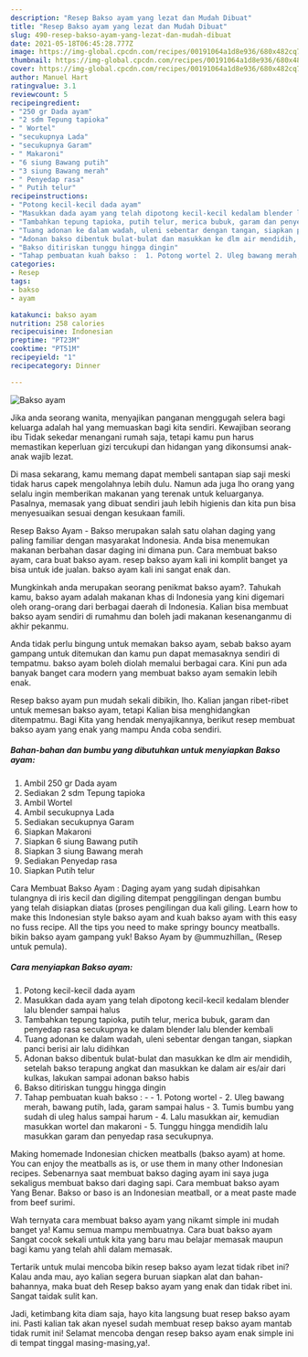```yaml
---
description: "Resep Bakso ayam yang lezat dan Mudah Dibuat"
title: "Resep Bakso ayam yang lezat dan Mudah Dibuat"
slug: 490-resep-bakso-ayam-yang-lezat-dan-mudah-dibuat
date: 2021-05-18T06:45:28.777Z
image: https://img-global.cpcdn.com/recipes/00191064a1d8e936/680x482cq70/bakso-ayam-foto-resep-utama.jpg
thumbnail: https://img-global.cpcdn.com/recipes/00191064a1d8e936/680x482cq70/bakso-ayam-foto-resep-utama.jpg
cover: https://img-global.cpcdn.com/recipes/00191064a1d8e936/680x482cq70/bakso-ayam-foto-resep-utama.jpg
author: Manuel Hart
ratingvalue: 3.1
reviewcount: 5
recipeingredient:
- "250 gr Dada ayam"
- "2 sdm Tepung tapioka"
- " Wortel"
- "secukupnya Lada"
- "secukupnya Garam"
- " Makaroni"
- "6 siung Bawang putih"
- "3 siung Bawang merah"
- " Penyedap rasa"
- " Putih telur"
recipeinstructions:
- "Potong kecil-kecil dada ayam"
- "Masukkan dada ayam yang telah dipotong kecil-kecil kedalam blender lalu blender sampai halus"
- "Tambahkan tepung tapioka, putih telur, merica bubuk, garam dan penyedap rasa secukupnya ke dalam blender lalu blender kembali"
- "Tuang adonan ke dalam wadah, uleni sebentar dengan tangan, siapkan panci berisi air lalu didihkan"
- "Adonan bakso dibentuk bulat-bulat dan masukkan ke dlm air mendidih, setelah bakso terapung angkat dan masukkan ke dalam air es/air dari kulkas, lakukan sampai adonan bakso habis"
- "Bakso ditiriskan tunggu hingga dingin"
- "Tahap pembuatan kuah bakso :  1. Potong wortel 2. Uleg bawang merah, bawang putih, lada, garam sampai halus 3. Tumis bumbu yang sudah di uleg halus sampai harum 4. Lalu masukkan air, kemudian masukkan wortel dan makaroni 5. Tunggu hingga mendidih lalu masukkan garam dan penyedap rasa secukupnya."
categories:
- Resep
tags:
- bakso
- ayam

katakunci: bakso ayam 
nutrition: 258 calories
recipecuisine: Indonesian
preptime: "PT23M"
cooktime: "PT51M"
recipeyield: "1"
recipecategory: Dinner

---
```



![Bakso ayam](https://img-global.cpcdn.com/recipes/00191064a1d8e936/680x482cq70/bakso-ayam-foto-resep-utama.jpg)

Jika anda seorang wanita, menyajikan panganan menggugah selera bagi keluarga adalah hal yang memuaskan bagi kita sendiri. Kewajiban seorang ibu Tidak sekedar menangani rumah saja, tetapi kamu pun harus memastikan keperluan gizi tercukupi dan hidangan yang dikonsumsi anak-anak wajib lezat.

Di masa  sekarang, kamu memang dapat membeli santapan siap saji meski tidak harus capek mengolahnya lebih dulu. Namun ada juga lho orang yang selalu ingin memberikan makanan yang terenak untuk keluarganya. Pasalnya, memasak yang dibuat sendiri jauh lebih higienis dan kita pun bisa menyesuaikan sesuai dengan kesukaan famili. 

Resep Bakso Ayam - Bakso merupakan salah satu olahan daging yang paling familiar dengan masyarakat Indonesia. Anda bisa menemukan makanan berbahan dasar daging ini dimana pun. Cara membuat bakso ayam, cara buat bakso ayam. resep bakso ayam kali ini komplit banget ya bisa untuk ide jualan. bakso ayam kali ini sangat enak dan.

Mungkinkah anda merupakan seorang penikmat bakso ayam?. Tahukah kamu, bakso ayam adalah makanan khas di Indonesia yang kini digemari oleh orang-orang dari berbagai daerah di Indonesia. Kalian bisa membuat bakso ayam sendiri di rumahmu dan boleh jadi makanan kesenanganmu di akhir pekanmu.

Anda tidak perlu bingung untuk memakan bakso ayam, sebab bakso ayam gampang untuk ditemukan dan kamu pun dapat memasaknya sendiri di tempatmu. bakso ayam boleh diolah memalui berbagai cara. Kini pun ada banyak banget cara modern yang membuat bakso ayam semakin lebih enak.

Resep bakso ayam pun mudah sekali dibikin, lho. Kalian jangan ribet-ribet untuk memesan bakso ayam, tetapi Kalian bisa menghidangkan ditempatmu. Bagi Kita yang hendak menyajikannya, berikut resep membuat bakso ayam yang enak yang mampu Anda coba sendiri.

<!--inarticleads1-->

##### Bahan-bahan dan bumbu yang dibutuhkan untuk menyiapkan Bakso ayam:

1. Ambil 250 gr Dada ayam
1. Sediakan 2 sdm Tepung tapioka
1. Ambil  Wortel
1. Ambil secukupnya Lada
1. Sediakan secukupnya Garam
1. Siapkan  Makaroni
1. Siapkan 6 siung Bawang putih
1. Siapkan 3 siung Bawang merah
1. Sediakan  Penyedap rasa
1. Siapkan  Putih telur


Cara Membuat Bakso Ayam : Daging ayam yang sudah dipisahkan tulangnya di iris kecil dan digiling ditempat penggilingan dengan bumbu yang telah disiapkan diatas (proses pengilingan dua kali giling. Learn how to make this Indonesian style bakso ayam and kuah bakso ayam with this easy no fuss recipe. All the tips you need to make springy bouncy meatballs. bikin bakso ayam gampang yuk! Bakso Ayam by @ummuzhillan_ (Resep untuk pemula). 

<!--inarticleads2-->

##### Cara menyiapkan Bakso ayam:

1. Potong kecil-kecil dada ayam
1. Masukkan dada ayam yang telah dipotong kecil-kecil kedalam blender lalu blender sampai halus
1. Tambahkan tepung tapioka, putih telur, merica bubuk, garam dan penyedap rasa secukupnya ke dalam blender lalu blender kembali
1. Tuang adonan ke dalam wadah, uleni sebentar dengan tangan, siapkan panci berisi air lalu didihkan
1. Adonan bakso dibentuk bulat-bulat dan masukkan ke dlm air mendidih, setelah bakso terapung angkat dan masukkan ke dalam air es/air dari kulkas, lakukan sampai adonan bakso habis
1. Bakso ditiriskan tunggu hingga dingin
1. Tahap pembuatan kuah bakso : -  - 1. Potong wortel - 2. Uleg bawang merah, bawang putih, lada, garam sampai halus - 3. Tumis bumbu yang sudah di uleg halus sampai harum - 4. Lalu masukkan air, kemudian masukkan wortel dan makaroni - 5. Tunggu hingga mendidih lalu masukkan garam dan penyedap rasa secukupnya.


Making homemade Indonesian chicken meatballs (bakso ayam) at home. You can enjoy the meatballs as is, or use them in many other Indonesian recipes. Sebenarnya saat membuat bakso daging ayam ini saya juga sekaligus membuat bakso dari daging sapi. Cara membuat bakso ayam Yang Benar. Bakso or baso is an Indonesian meatball, or a meat paste made from beef surimi. 

Wah ternyata cara membuat bakso ayam yang nikamt simple ini mudah banget ya! Kamu semua mampu membuatnya. Cara buat bakso ayam Sangat cocok sekali untuk kita yang baru mau belajar memasak maupun bagi kamu yang telah ahli dalam memasak.

Tertarik untuk mulai mencoba bikin resep bakso ayam lezat tidak ribet ini? Kalau anda mau, ayo kalian segera buruan siapkan alat dan bahan-bahannya, maka buat deh Resep bakso ayam yang enak dan tidak ribet ini. Sangat taidak sulit kan. 

Jadi, ketimbang kita diam saja, hayo kita langsung buat resep bakso ayam ini. Pasti kalian tak akan nyesel sudah membuat resep bakso ayam mantab tidak rumit ini! Selamat mencoba dengan resep bakso ayam enak simple ini di tempat tinggal masing-masing,ya!.

